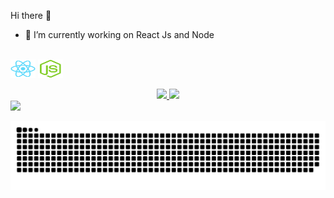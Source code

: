 Hi there 👋
- 🔭 I’m currently working on React Js and Node
 <div style="display: inline_block"><br>
  <img align="center" alt="Rafa-React" height="30" width="40" src="https://raw.githubusercontent.com/devicons/devicon/master/icons/react/react-original.svg">
  <img align="center" alt="Rafa-React" height="30" width="40" src="https://raw.githubusercontent.com/devicons/devicon/master/icons/nodejs/nodejs-original.svg">
</div>
<br/>
<div align="center">
   <a href="https://github.com/JeremiasArriondo">
   <img height="180rem" src="https://github-readme-stats.vercel.app/api?username=JeremiasArriondo&show_icons=true&theme=tokyonight&include_all_commits=true&count_private=true"/>
   <img height="180rem" src="https://github-readme-stats.vercel.app/api/top-langs/?username=JeremiasArriondo&layout=compact&langs_count=7&theme=tokyonight"/>
</div>
 
<div>
    <a href="https://www.linkedin.com/in/jeremias-arriondo" target="_blank"><img src="https://img.shields.io/badge/-LinkedIn-%230077B5?style=for-the-badge&logo=linkedin&logoColor=white" target="_blank"></a> 
 
  ![Snake animation](https://github.com/JeremiasArriondo/JeremiasArriondo/blob/output/github-contribution-grid-snake.svg)
</div>

 <!--<img height="180em" src="https://github-readme-stats.vercel.app/api/top-langs/?username=JeremiasArriondo&layout=compact&langs_count=7&theme=tokyonight"/>-->

